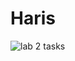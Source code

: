 # Haris


![lab 2 tasks](https://github.com/HarisAhmed1234/PFFall/assets/143439820/79f3d9bd-754c-403f-9b13-7b4e81be1f25)
